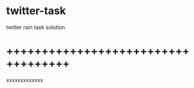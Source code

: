 # twitter-task
twitter rain task solution

+++++++++++++++++++++++++++++++++++
===================================
xxxxxxxxxxxxx
